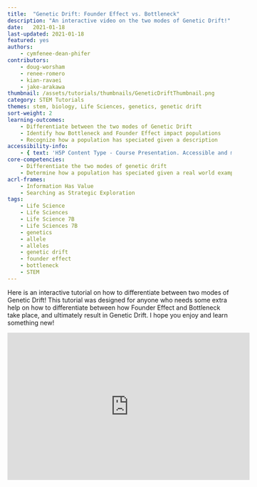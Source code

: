 ```yaml
---
title:  "Genetic Drift: Founder Effect vs. Bottleneck"
description: "An interactive video on the two modes of Genetic Drift!"
date:   2021-01-18
last-updated: 2021-01-18
featured: yes
authors:
    - cymfenee-dean-phifer
contributors:
    - doug-worsham
    - renee-romero
    - kian-ravaei
    - jake-arakawa
thumbnail: /assets/tutorials/thumbnails/GeneticDriftThumbnail.png
category: STEM Tutorials
themes: stem, biology, Life Sciences, genetics, genetic drift
sort-weight: 2
learning-outcomes:
    - Differentiate between the two modes of Genetic Drift
    - Identify how Bottleneck and Founder Effect impact populations
    - Recognize how a population has speciated given a description
accessibility-info:
    - { text: 'H5P Content Type - Course Presentation. Accessible and maintained by H5P core development team', date: '2021-01-18', url: 'https://h5p.org/documentation/installation/content-type-accessibility' }
core-competencies:
    - Differentiate the two modes of genetic drift
    - Determine how a population has speciated given a real world example
acrl-frames:
    - Information Has Value
    - Searching as Strategic Exploration
tags:
    - Life Science
    - Life Sciences
    - Life Science 7B
    - Life Sciences 7B
    - genetics
    - allele
    - alleles
    - genetic drift
    - founder effect
    - bottleneck
    - STEM
---
```

Here is an interactive tutorial on how to differentiate between two modes of Genetic Drift! This tutorial was designed for anyone who needs some extra help on how to differentiate between how Founder Effect and Bottleneck take place, and ultimately result in Genetic Drift. I hope you enjoy and learn something new!

<iframe src="https://ccle.ucla.edu/mod/hvp/embed.php?id=3579010" width="544" height="331" frameborder="0" allowfullscreen="allowfullscreen"></iframe><script src="https://ccle.ucla.edu/mod/hvp/library/js/h5p-resizer.js" charset="UTF-8"></script>
